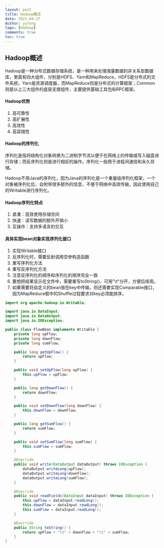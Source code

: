 ```yaml
---
layout: post
title: Hadoop概述
date: 2021-04-27
Author: yufeng 
tags: [Hadoop]
comments: true
toc: true
---
```


## Hadoop概述

Hadoop是一种分布式数据存储系统，是一种用来处理海量数据的非关系型数据库，里面有四大组件，分别是HDFS、Yarn和MapReduce，HDFS是分布式的文件系统，Yarn是资源调度器，而MapReduce则是分布式的计算框架；Common则是以上三大组件的底层支撑组件，主要提供基础工具包和RPC框架。

#### Hadoop优势

1. 高可靠性
2. 高扩展性
3. 高效性
4. 高容错性

#### Hadoop的序列化

序列化是指将结构化对象转换为二进制字节流以便于在网络上的传输或写入磁盘进行存储；而反序列化则是进行相反的操作。序列化一般用于进程间通信和永久存储。

Hadoop不用Java的序列化，因为Java的序列化是一个重量级序列化框架，一个对象被序列化后，会附带很多额外的信息，不便于网络中高效传输，因此使用自己的Writable进行序列化。

#### Hadoop序列化特点

1. 紧凑：高效使用存储空间
2. 快速：读写数据的额外开销小
3. 互操作：支持多语言的交互

#### 具体实现bean对象实现序列化接口

1. 实现Writable接口
2. 反序列化时，需要反射调用空参构造函数
3. 重写序列化方法
4. 重写反序列化方法
5. 注意反序列化的顺序和序列化的顺序完全一致
6. 要想把结果显示在文件中，需要重写toString()，可用"\t"分开，方便后续用。
7. 如果需要将自定义的bean放在key中传输，则还需要实现Comparable接口，因为MapReduce框中的Shuffle过程要求对key必须能排序。

```java
import org.apache.hadoop.io.Writable;

import java.io.DataInput;
import java.io.DataOutput;
import java.io.IOException;

public class FlowBean implements Writable {
    private long upFlow;
    private long downFlow;
    private long sumFlow;

    public long getUpFlow() {
        return upFlow;
    }

    public void setUpFlow(long upFlow) {
        this.upFlow = upFlow;
    }

    public long getDownFlow() {
        return downFlow;
    }

    public void setDownFlow(long downFlow) {
        this.downFlow = downFlow;
    }

    public long getSumFlow() {
        return sumFlow;
    }

    public void setSumFlow(long sumFlow) {
        this.sumFlow = sumFlow;
    }

    @Override
    public void write(DataOutput dataOutput) throws IOException {
        dataOutput.writeLong(upFlow);
        dataOutput.writeLong(downFlow);
        dataOutput.writeLong(sumFlow);
    }

    @Override
    public void readFields(DataInput dataInput) throws IOException {
        this.upFlow = dataInput.readLong();
        this.downFlow = dataInput.readLong();
        this.sumFlow = dataInput.readLong();
    }

    @Override
    public String toString() {
        return upFlow + "\t" + downFlow + "\t" + sumFlow;
    }
}
```

